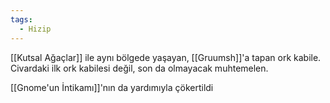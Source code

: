 ```yaml
---  
tags:
  - Hizip  
---  
```

  
[[Kutsal Ağaçlar]] ile aynı bölgede yaşayan, [[Gruumsh]]'a tapan ork kabile. Civardaki ilk ork kabilesi değil, son da olmayacak muhtemelen.  
  
[[Gnome'un İntikamı]]'nın da yardımıyla çökertildi